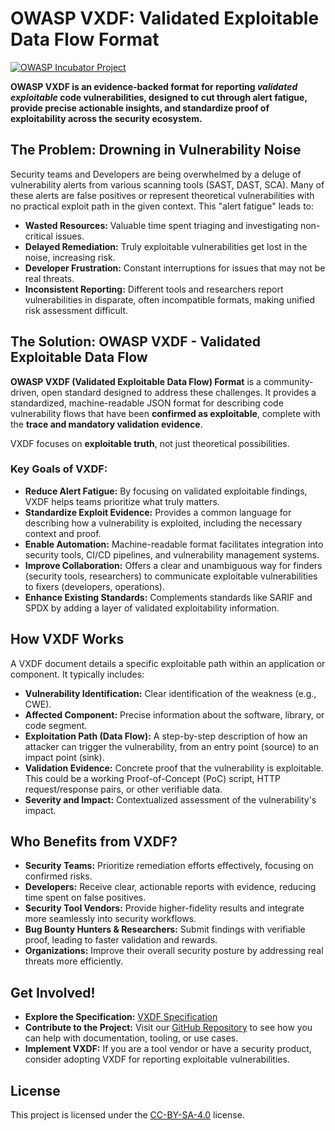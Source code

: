 # OWASP VXDF: Validated Exploitable Data Flow Format

[![OWASP Incubator Project](https://img.shields.io/badge/OWASP-Incubator%20Project-yellow)](https://owasp.org/projects/)

**OWASP VXDF is an evidence-backed format for reporting *validated exploitable* code vulnerabilities, designed to cut through alert fatigue, provide precise actionable insights, and standardize proof of exploitability across the security ecosystem.**

## The Problem: Drowning in Vulnerability Noise

Security teams and Developers are being overwhelmed by a deluge of vulnerability alerts from various scanning tools (SAST, DAST, SCA). Many of these alerts are false positives or represent theoretical vulnerabilities with no practical exploit path in the given context. This "alert fatigue" leads to:

*   **Wasted Resources:** Valuable time spent triaging and investigating non-critical issues.
*   **Delayed Remediation:** Truly exploitable vulnerabilities get lost in the noise, increasing risk.
*   **Developer Frustration:** Constant interruptions for issues that may not be real threats.
*   **Inconsistent Reporting:** Different tools and researchers report vulnerabilities in disparate, often incompatible formats, making unified risk assessment difficult.

## The Solution: OWASP VXDF - Validated Exploitable Data Flow

**OWASP VXDF (Validated Exploitable Data Flow) Format** is a community-driven, open standard designed to address these challenges. It provides a standardized, machine-readable JSON format for describing code vulnerability flows that have been **confirmed as exploitable**, complete with the **trace and mandatory validation evidence**.

VXDF focuses on **exploitable truth**, not just theoretical possibilities.

### Key Goals of VXDF:

*   **Reduce Alert Fatigue:** By focusing on validated exploitable findings, VXDF helps teams prioritize what truly matters.
*   **Standardize Exploit Evidence:** Provides a common language for describing how a vulnerability is exploited, including the necessary context and proof.
*   **Enable Automation:** Machine-readable format facilitates integration into security tools, CI/CD pipelines, and vulnerability management systems.
*   **Improve Collaboration:** Offers a clear and unambiguous way for finders (security tools, researchers) to communicate exploitable vulnerabilities to fixers (developers, operations).
*   **Enhance Existing Standards:** Complements standards like SARIF and SPDX by adding a layer of validated exploitability information.

## How VXDF Works

A VXDF document details a specific exploitable path within an application or component. It typically includes:

*   **Vulnerability Identification:** Clear identification of the weakness (e.g., CWE).
*   **Affected Component:** Precise information about the software, library, or code segment.
*   **Exploitation Path (Data Flow):** A step-by-step description of how an attacker can trigger the vulnerability, from an entry point (source) to an impact point (sink).
*   **Validation Evidence:** Concrete proof that the vulnerability is exploitable. This could be a working Proof-of-Concept (PoC) script, HTTP request/response pairs, or other verifiable data.
*   **Severity and Impact:** Contextualized assessment of the vulnerability's impact.

## Who Benefits from VXDF?

*   **Security Teams:** Prioritize remediation efforts effectively, focusing on confirmed risks.
*   **Developers:** Receive clear, actionable reports with evidence, reducing time spent on false positives.
*   **Security Tool Vendors:** Provide higher-fidelity results and integrate more seamlessly into security workflows.
*   **Bug Bounty Hunters & Researchers:** Submit findings with verifiable proof, leading to faster validation and rewards.
*   **Organizations:** Improve their overall security posture by addressing real threats more efficiently.

## Get Involved!

*   **Explore the Specification:** [VXDF Specification](https://github.com/OWASP/vxdf/blob/main/specification/vxdf-specification.md)
*   **Contribute to the Project:** Visit our [GitHub Repository](https://github.com/OWASP/vxdf) to see how you can help with documentation, tooling, or use cases.
*   **Implement VXDF:** If you are a tool vendor or have a security product, consider adopting VXDF for reporting exploitable vulnerabilities.

## License

This project is licensed under the [CC-BY-SA-4.0](LICENSE.md) license.